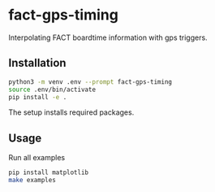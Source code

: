 # fact-gps-timing
Interpolating FACT boardtime information with gps triggers.

## Installation
```bash
python3 -m venv .env --prompt fact-gps-timing
source .env/bin/activate
pip install -e .
```
The setup installs required packages.

## Usage
Run all examples
```bash
pip install matplotlib
make examples
```
